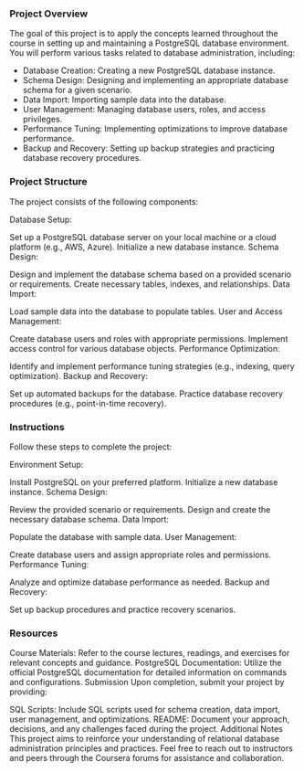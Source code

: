 ### Project Overview
The goal of this project is to apply the concepts learned throughout the course in setting up and maintaining a PostgreSQL database environment. You will perform various tasks related to database administration, including:
- Database Creation: Creating a new PostgreSQL database instance.
- Schema Design: Designing and implementing an appropriate database schema for a given scenario.
- Data Import: Importing sample data into the database.
- User Management: Managing database users, roles, and access privileges.
- Performance Tuning: Implementing optimizations to improve database performance.
- Backup and Recovery: Setting up backup strategies and practicing database recovery procedures.

### Project Structure
The project consists of the following components:

Database Setup:

Set up a PostgreSQL database server on your local machine or a cloud platform (e.g., AWS, Azure).
Initialize a new database instance.
Schema Design:

Design and implement the database schema based on a provided scenario or requirements.
Create necessary tables, indexes, and relationships.
Data Import:

Load sample data into the database to populate tables.
User and Access Management:

Create database users and roles with appropriate permissions.
Implement access control for various database objects.
Performance Optimization:

Identify and implement performance tuning strategies (e.g., indexing, query optimization).
Backup and Recovery:

Set up automated backups for the database.
Practice database recovery procedures (e.g., point-in-time recovery).


### Instructions
Follow these steps to complete the project:

Environment Setup:

Install PostgreSQL on your preferred platform.
Initialize a new database instance.
Schema Design:

Review the provided scenario or requirements.
Design and create the necessary database schema.
Data Import:

Populate the database with sample data.
User Management:

Create database users and assign appropriate roles and permissions.
Performance Tuning:

Analyze and optimize database performance as needed.
Backup and Recovery:

Set up backup procedures and practice recovery scenarios.


### Resources
Course Materials: Refer to the course lectures, readings, and exercises for relevant concepts and guidance.
PostgreSQL Documentation: Utilize the official PostgreSQL documentation for detailed information on commands and configurations.
Submission
Upon completion, submit your project by providing:

SQL Scripts: Include SQL scripts used for schema creation, data import, user management, and optimizations.
README: Document your approach, decisions, and any challenges faced during the project.
Additional Notes
This project aims to reinforce your understanding of relational database administration principles and practices.
Feel free to reach out to instructors and peers through the Coursera forums for assistance and collaboration.
